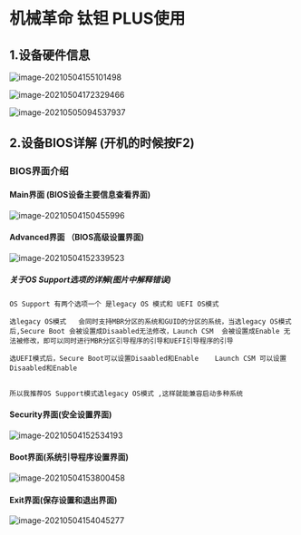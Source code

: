 # 机械革命 钛钽 PLUS使用

## 1.设备硬件信息

![image-20210504155101498](https://raw.githubusercontent.com/yusenyi123/pictures2/master/imgs/20210504155101.png)



![image-20210504172329466](https://raw.githubusercontent.com/yusenyi123/pictures2/master/imgs/20210504172342.png)



![image-20210505094537937](https://raw.githubusercontent.com/yusenyi123/pictures2/master/imgs/20210505094557.png)

## 2.设备BIOS详解 (开机的时候按F2)

### BIOS界面介绍

#### Main界面 (BIOS设备主要信息查看界面)

![image-20210504150455996](https://raw.githubusercontent.com/yusenyi123/pictures2/master/imgs/20210504150520.png)

#### Advanced界面 （BIOS高级设置界面)

![image-20210504152339523](https://raw.githubusercontent.com/yusenyi123/pictures2/master/imgs/20210504152404.png)

##### 关于OS Support选项的详解(图片中解释错误)

```
OS Support 有两个选项一个 是legacy OS 模式和 UEFI OS模式

选legacy OS模式   会同时支持MBR分区的系统和GUID的分区的系统，当选legacy OS模式 后,Secure Boot 会被设置成Disaabled无法修改，Launch CSM  会被设置成Enable 无法被修改，即可以同时进行MBR分区引导程序的引导和UEFI引导程序的引导

选UEFI模式后，Secure Boot可以设置Disaabled和Enable    Launch CSM 可以设置Disaabled和Enable


所以我推荐OS Support模式选legacy OS模式 ,这样就能兼容启动多种系统
```





#### Security界面(安全设置界面)

![image-20210504152534193](https://raw.githubusercontent.com/yusenyi123/pictures2/master/imgs/20210504152603.png)

#### Boot界面(系统引导程序设置界面)

![image-20210504153800458](https://raw.githubusercontent.com/yusenyi123/pictures2/master/imgs/20210504153800.png)

#### Exit界面(保存设置和退出界面)

![image-20210504154045277](https://raw.githubusercontent.com/yusenyi123/pictures2/master/imgs/20210504154045.png)